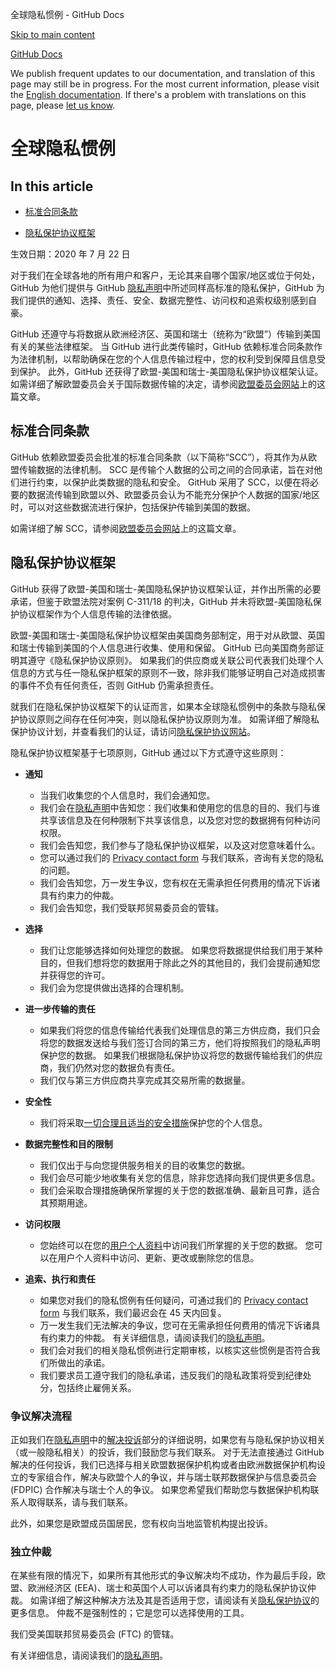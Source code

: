 全球隐私惯例 - GitHub Docs

[Skip to main content](#main-content)

[](/cn)[GitHub Docs](/cn)

We publish frequent updates to our documentation, and translation of this page may still be in progress. For the most current information, please visit the [English documentation](/en). If there's a problem with translations on this page, please [let us know](https://github.com/contact?form[subject]=translation%20issue%20on%20docs.github.com&form[comments]=).

全球隐私惯例
==========

In this article
----------

* [标准合同条款](#标准合同条款)

* [隐私保护协议框架](#隐私保护协议框架)

生效日期：2020 年 7 月 22 日

对于我们在全球各地的所有用户和客户，无论其来自哪个国家/地区或位于何处，GitHub 为他们提供与 GitHub [隐私声明](/cn/github/site-policy/github-privacy-statement#githubs-global-privacy-practices)中所述同样高标准的隐私保护，GitHub 为我们提供的通知、选择、责任、安全、数据完整性、访问权和追索权级别感到自豪。

GitHub 还遵守与将数据从欧洲经济区、英国和瑞士（统称为“欧盟”）传输到美国有关的某些法律框架。 当 GitHub 进行此类传输时，GitHub 依赖标准合同条款作为法律机制，以帮助确保在您的个人信息传输过程中，您的权利受到保障且信息受到保护。 此外，GitHub 还获得了欧盟-美国和瑞士-美国隐私保护协议框架认证。 如需详细了解欧盟委员会关于国际数据传输的决定，请参阅[欧盟委员会网站](https://ec.europa.eu/info/law/law-topic/data-protection/international-dimension-data-protection_en)上的这篇文章。

[](#标准合同条款)[]()标准合同条款
----------

GitHub 依赖欧盟委员会批准的标准合同条款（以下简称“SCC”），将其作为从欧盟传输数据的法律机制。 SCC 是传输个人数据的公司之间的合同承诺，旨在对他们进行约束，以保护此类数据的隐私和安全。 GitHub 采用了 SCC，以便在将必要的数据流传输到欧盟以外、欧盟委员会认为不能充分保护个人数据的国家/地区时，可以对这些数据流进行保护，包括保护传输到美国的数据。

如需详细了解 SCC，请参阅[欧盟委员会网站](https://ec.europa.eu/info/law/law-topic/data-protection/international-dimension-data-protection/standard-contractual-clauses-scc_en)上的这篇文章。

[](#隐私保护协议框架)[]()隐私保护协议框架
----------

GitHub 获得了欧盟-美国和瑞士-美国隐私保护协议框架认证，并作出所需的必要承诺，但鉴于欧盟法院对案例 C-311/18 的判决，GitHub 并未将欧盟-美国隐私保护协议框架作为个人信息传输的法律依据。

欧盟-美国和瑞士-美国隐私保护协议框架由美国商务部制定，用于对从欧盟、英国和瑞士传输到美国的个人信息进行收集、使用和保留。 GitHub 已向美国商务部证明其遵守《隐私保护协议原则》。 如果我们的供应商或关联公司代表我们处理个人信息的方式与任一隐私保护框架的原则不一致，除非我们能够证明自己对造成损害的事件不负有任何责任，否则 GitHub 仍需承担责任。

就我们在隐私保护协议框架下的认证而言，如果本全球隐私惯例中的条款与隐私保护协议原则之间存在任何冲突，则以隐私保护协议原则为准。 如需详细了解隐私保护协议计划，并查看我们的认证，请访问[隐私保护协议网站](https://www.privacyshield.gov/)。

隐私保护协议框架基于七项原则，GitHub 通过以下方式遵守这些原则：

* **通知**
  * 当我们收集您的个人信息时，我们会通知您。
  * 我们会在[隐私声明](/cn/articles/github-privacy-statement)中告知您：我们收集和使用您的信息的目的、我们与谁共享该信息及在何种限制下共享该信息，以及您对您的数据拥有何种访问权限。
  * 我们会告知您，我们参与了隐私保护协议框架，以及这对您意味着什么。
  * 您可以通过我们的 [Privacy contact form](https://github.com/contact/privacy) 与我们联系，咨询有关您的隐私的问题。
  * 我们会告知您，万一发生争议，您有权在无需承担任何费用的情况下诉诸具有约束力的仲裁。
  * 我们会告知您，我们受联邦贸易委员会的管辖。

* **选择**
  * 我们让您能够选择如何处理您的数据。 如果您将数据提供给我们用于某种目的，但我们想将您的数据用于除此之外的其他目的，我们会提前通知您并获得您的许可。
  * 我们会为您提供做出选择的合理机制。

* **进一步传输的责任**
  * 如果我们将您的信息传输给代表我们处理信息的第三方供应商，我们只会将您的数据发送给与我们签订合同的第三方，他们将按照我们的隐私声明保护您的数据。 如果我们根据隐私保护协议将您的数据传输给我们的供应商，我们仍然对您的数据负有责任。
  * 我们仅与第三方供应商共享完成其交易所需的数据量。

* **安全性**
  * 我们将采取[一切合理且适当的安全措施](https://github.com/security)保护您的个人信息。

* **数据完整性和目的限制**
  * 我们仅出于与向您提供服务相关的目的收集您的数据。
  * 我们会尽可能少地收集有关您的信息，除非您选择向我们提供更多信息。
  * 我们会采取合理措施确保所掌握的关于您的数据准确、最新且可靠，适合其预期用途。

* **访问权限**
  * 您始终可以在您的[用户个人资料](https://github.com/settings/profile)中访问我们所掌握的关于您的数据。 您可以在用户个人资料中访问、更新、更改或删除您的信息。

* **追索、执行和责任**
  * 如果您对我们的隐私惯例有任何疑问，可通过我们的 [Privacy contact form](https://github.com/contact/privacy) 与我们联系，我们最迟会在 45 天内回复。
  * 万一发生我们无法解决的争议，您可在无需承担任何费用的情况下诉诸具有约束力的仲裁。 有关详细信息，请阅读我们的[隐私声明](/cn/articles/github-privacy-statement)。
  * 我们会对我们的相关隐私惯例进行定期审核，以核实这些惯例是否符合我们所做出的承诺。
  * 我们要求员工遵守我们的隐私承诺，违反我们的隐私政策将受到纪律处分，包括终止雇佣关系。

### [](#争议解决流程)[]()争议解决流程 ###

正如我们在[隐私声明](/cn/github/site-policy/github-privacy-statement)中的[解决投诉](/cn/github/site-policy/github-privacy-statement#resolving-complaints)部分的详细说明，如果您有与隐私保护协议相关（或一般隐私相关）的投诉，我们鼓励您与我们联系。 对于无法直接通过 GitHub 解决的任何投诉，我们已选择与相关欧盟数据保护机构或者由欧洲数据保护机构设立的专家组合作，解决与欧盟个人的争议，并与瑞士联邦数据保护与信息委员会 (FDPIC) 合作解决与瑞士个人的争议。 如果您希望我们帮助您与数据保护机构联系人取得联系，请与我们联系。

此外，如果您是欧盟成员国居民，您有权向当地监管机构提出投诉。

### [](#独立仲裁)[]()独立仲裁 ###

在某些有限的情况下，如果所有其他形式的争议解决均不成功，作为最后手段，欧盟、欧洲经济区 (EEA)、瑞士和英国个人可以诉诸具有约束力的隐私保护协议仲裁。 如需详细了解这种解决方法及其是否适用于您，请阅读有关[隐私保护协议](https://www.privacyshield.gov/article?id=ANNEX-I-introduction)的更多信息。 仲裁不是强制性的；它是您可以选择使用的工具。

我们受美国联邦贸易委员会 (FTC) 的管辖。

有关详细信息，请阅读我们的[隐私声明](/cn/articles/github-privacy-statement)。
